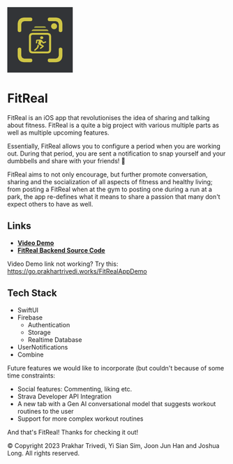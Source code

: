 <img src="https://github.com/Prakhar896/FitReal/blob/main/FitRealLogo.png?raw=true" height="150px">

# FitReal
FitReal is an iOS app that revolutionises the idea of sharing and talking about fitness. FitReal is a quite a big project with various multiple parts as well as multiple upcoming features.

Essentially, FitReal allows you to configure a period when you are working out. During that period, you are sent a notification to snap yourself and your dumbbells and share with your friends! 💪

FitReal aims to not only encourage, but further promote conversation, sharing and the socialization of all aspects of fitness and healthy living; from posting a FitReal when at the gym to posting one during a run at a park, the app re-defines what it means to share a passion that many don't expect others to have as well.

## Links
- **[Video Demo](https://github.com/Prakhar896/FitReal/blob/main/fitreal_demo%20-%20Made%20with%20Clipchamp.mp4)**
- **[FitReal Backend Source Code](https://github.com/toasterclock/fitreal-backend)**


Video Demo link not working? Try this: https://go.prakhartrivedi.works/FitRealAppDemo


## Tech Stack
- SwiftUI
- Firebase
  - Authentication
  - Storage
  - Realtime Database
- UserNotifications
- Combine



Future features we would like to incorporate (but couldn't because of some time constraints:
- Social features: Commenting, liking etc.
- Strava Developer API Integration
- A new tab with a Gen AI conversational model that suggests workout routines to the user
- Support for more complex workout routines

And that's FitReal! Thanks for checking it out!

©️ Copyright 2023 Prakhar Trivedi, Yi Sian Sim, Joon Jun Han and Joshua Long. All rights reserved.

